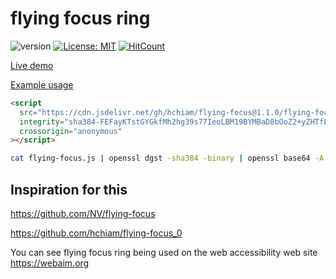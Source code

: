 # flying focus ring

![version](https://img.shields.io/github/release/hchiam/flying-focus) [![License: MIT](https://img.shields.io/badge/License-MIT-yellow.svg)](https://opensource.org/licenses/MIT) [![HitCount](http://hits.dwyl.com/hchiam/flying-focus.svg)](http://hits.dwyl.com/hchiam/flying-focus)

[Live demo](https://codepen.io/hchiam/pen/MWKKxdW)

[Example usage](https://github.com/hchiam/flying-focus/blob/master/example-usage.html)

```html
<script
  src="https://cdn.jsdelivr.net/gh/hchiam/flying-focus@1.1.0/flying-focus.js"
  integrity="sha384-FEFayKTstGYGkfMh2hg39s77IeoLBM19BYMBaD8bOoZ2+yZHTfLWHgILLTKCCKVc"
  crossorigin="anonymous"
></script>
```

```bash
cat flying-focus.js | openssl dgst -sha384 -binary | openssl base64 -A
```

## Inspiration for this

<https://github.com/NV/flying-focus>

<https://github.com/hchiam/flying-focus_0>

You can see flying focus ring being used on the web accessibility web site <https://webaim.org>
